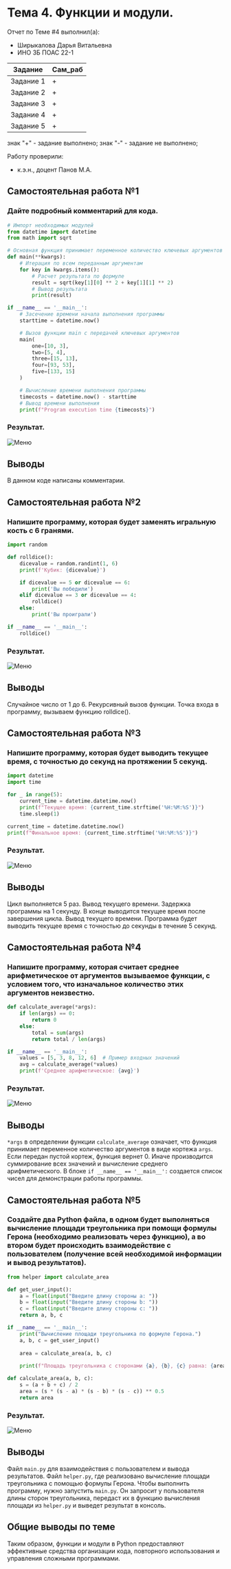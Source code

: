 # Тема 4. Функции и модули. 
Отчет по Теме #4 выполнил(а):
- Ширыкалова Дарья Витальевна
- ИНО ЗБ ПОАС 22-1

| Задание | Сам_раб |
| ------ | ------ |
| Задание 1 | + |
| Задание 2 | + |
| Задание 3 | + |
| Задание 4 | + |
| Задание 5 | + |

знак "+" - задание выполнено; знак "-" - задание не выполнено;

Работу проверили:
- к.э.н., доцент Панов М.А.

## Самостоятельная работа №1
### Дайте подробный комментарий для кода.

```python
# Импорт необходимых модулей
from datetime import datetime
from math import sqrt

# Основная функция принимает переменное количество ключевых аргументов
def main(**kwargs):
    # Итерация по всем переданным аргументам
    for key in kwargs.items():
        # Расчет результата по формуле
        result = sqrt(key[1][0] ** 2 + key[1][1] ** 2)
        # Вывод результата
        print(result)

if __name__ == '__main__':
    # Засечение времени начала выполнения программы
    starttime = datetime.now()

    # Вызов функции main с передачей ключевых аргументов
    main(
        one=[10, 3],
        two=[5, 4],
        three=[15, 13],
        four=[93, 53],
        five=[133, 15]
    )

    # Вычисление времени выполнения программы
    timecosts = datetime.now() - starttime
    # Вывод времени выполнения
    print(f"Program execution time {timecosts}")
```
### Результат.
![Меню](https://github.com/Davishir/Software_engineering/tree/Tema_4)

## Выводы

В данном коде написаны комментарии.  

## Самостоятельная работа №2
### Напишите программу, которая будет заменять игральную кость с 6 гранями.

```python
import random

def rolldice():
    dicevalue = random.randint(1, 6)  
    print(f'Кубик: {dicevalue}')

    if dicevalue == 5 or dicevalue == 6:
        print('Вы победили')
    elif dicevalue == 3 or dicevalue == 4:
        rolldice()  
    else:
        print('Вы проиграли')

if __name__ == '__main__':
    rolldice()  

```
### Результат.
![Меню](https://github.com/Davishir/Software_engineering/blob/Tema_3/img/tema_3/Capture002.png)

## Выводы

Случайное число от 1 до 6. Рекурсивный вызов функции. Точка входа в программу, вызываем функцию rolldice(). 
  
## Самостоятельная работа №3
### Напишите программу, которая будет выводить текущее время, с точностью до секунд на протяжении 5 секунд. 

```python
import datetime
import time

for _ in range(5): 
    current_time = datetime.datetime.now()
    print(f"Текущее время: {current_time.strftime('%H:%M:%S')}")  
    time.sleep(1)  

current_time = datetime.datetime.now()
print(f"Финальное время: {current_time.strftime('%H:%M:%S')}") 

```
### Результат.
![Меню](https://github.com/Davishir/Software_engineering/blob/Tema_3/img/tema_3/Capture003.png)

## Выводы
 Цикл выполняется 5 раз. Вывод текущего времени. Задержка программы на 1 секунду. В конце выводится текущее время после завершения цикла.
 Вывод текущего времени. Программа будет выводить текущее время с точностью до секунды в течение 5 секунд.

  
## Самостоятельная работа №4
### Напишите программу, которая считает среднее арифметическое от аргументов вызываемое функции, с условием того, что изначальное количество этих аргументов неизвестно. 

```python
def calculate_average(*args):
    if len(args) == 0:
        return 0
    else:
        total = sum(args)
        return total / len(args)

if __name__ == '__main__':
    values = [5, 3, 8, 12, 6]  # Пример входных значений
    avg = calculate_average(*values)
    print(f'Среднее арифметическое: {avg}')
```
### Результат.
![Меню](https://github.com/Davishir/Software_engineering/blob/Tema_3/img/tema_3/Capture041.png)

## Выводы
`*args` в определении функции `calculate_average` означает, что функция принимает переменное количество аргументов в виде кортежа `args`. Если передан пустой кортеж, функция вернет 0. Иначе производится суммирование всех значений и вычисление среднего арифметического. В блоке `if __name__ == '__main__':` создается список чисел для демонстрации работы программы.


## Самостоятельная работа №5
### Создайте два Python файла, в одном будет выполняться вычисление площади треугольника при помощи формулы Герона (необходимо реализовать через функцию), а во втором будет происходить взаимодействие с пользователем (получение всей необходимой информации и вывод результатов). 

```python
from helper import calculate_area

def get_user_input():
    a = float(input("Введите длину стороны a: "))
    b = float(input("Введите длину стороны b: "))
    c = float(input("Введите длину стороны c: "))
    return a, b, c

if __name__ == '__main__':
    print("Вычисление площади треугольника по формуле Герона.")
    a, b, c = get_user_input()
  
    area = calculate_area(a, b, c)
  
    print(f"Площадь треугольника с сторонами {a}, {b}, {c} равна: {area}")

def calculate_area(a, b, c):
    s = (a + b + c) / 2
    area = (s * (s - a) * (s - b) * (s - c)) ** 0.5
    return area

```
### Результат.
![Меню](https://github.com/Davishir/Software_engineering/blob/Tema_3/img/tema_3/Capture005.png)

## Выводы

Файл `main.py` для взаимодействия с пользователем и вывода результатов.
Файл `helper.py`, где реализовано вычисление площади треугольника с помощью формулы Герона.
Чтобы выполнить программу, нужно запустить `main.py`. 
Он запросит у пользователя длины сторон треугольника, передаст их в функцию вычисления площади из `helper.py` и выведет результат в консоль.
  
## Общие выводы по теме
Таким образом, функции и модули в Python предоставляют эффективные средства организации кода, повторного использования и управления сложными программами.

